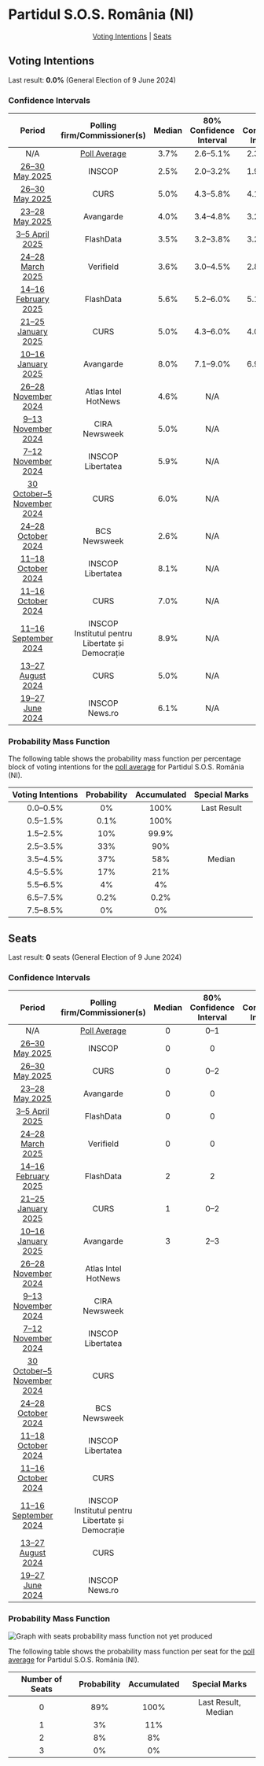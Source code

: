 # Partidul S.O.S. România (NI)

<p align="center"><a href="#voting-intentions">Voting Intentions</a> | <a href="#seats">Seats</a></p>

## Voting Intentions

Last result: **0.0%** (General Election of 9 June 2024)

### Confidence Intervals

| Period     | Polling firm/Commissioner(s) | Median | 80% Confidence Interval | 90% Confidence Interval | 95% Confidence Interval | 99% Confidence Interval |
|:----------:|:----------------:|:-----------:|:-----------------------:|:-----------------------:|:-----------------------:|:-----------------------:|
| N/A | [Poll Average](average.html) | 3.7% | 2.6–5.1% | 2.3–5.5% | 2.1–5.8% | 1.8–6.3% |
| [26–30 May 2025](2025-05-30-INSCOP.html) | INSCOP | 2.5% | 2.0–3.2% | 1.9–3.4% | 1.8–3.6% | 1.5–4.0% |
| [26–30 May 2025](2025-05-30-CURS.html) | CURS | 5.0% | 4.3–5.8% | 4.1–6.1% | 3.9–6.3% | 3.6–6.8% |
| [23–28 May 2025](2025-05-28-Avangarde.html) | Avangarde | 4.0% | 3.4–4.8% | 3.2–5.0% | 3.1–5.2% | 2.8–5.6% |
| [3–5 April 2025](2025-04-05-FlashData.html) | FlashData | 3.5% | 3.2–3.8% | 3.2–3.9% | 3.1–3.9% | 3.0–4.1% |
| [24–28 March 2025](2025-03-28-Verifield.html) | Verifield | 3.6% | 3.0–4.5% | 2.8–4.7% | 2.7–4.9% | 2.4–5.3% |
| [14–16 February 2025](2025-02-16-FlashData.html) | FlashData | 5.6% | 5.2–6.0% | 5.1–6.1% | 5.1–6.2% | 4.9–6.4% |
| [21–25 January 2025](2025-01-25-CURS.html) | CURS | 5.0% | 4.3–6.0% | 4.0–6.2% | 3.9–6.5% | 3.5–7.0% |
| [10–16 January 2025](2025-01-16-Avangarde.html) | Avangarde | 8.0% | 7.1–9.0% | 6.9–9.3% | 6.6–9.6% | 6.2–10.1% |
| [26–28 November 2024](2024-11-28-AtlasIntel.html) | Atlas Intel <br> HotNews | 4.6% | N/A | N/A | N/A | N/A |
| [9–13 November 2024](2024-11-13-CIRA.html) | CIRA <br> Newsweek | 5.0% | N/A | N/A | N/A | N/A |
| [7–12 November 2024](2024-11-12-INSCOP.html) | INSCOP <br> Libertatea | 5.9% | N/A | N/A | N/A | N/A |
| [30 October–5 November 2024](2024-11-05-CURS.html) | CURS | 6.0% | N/A | N/A | N/A | N/A |
| [24–28 October 2024](2024-10-28-BCS.html) | BCS <br> Newsweek | 2.6% | N/A | N/A | N/A | N/A |
| [11–18 October 2024](2024-10-18-INSCOP.html) | INSCOP <br> Libertatea | 8.1% | N/A | N/A | N/A | N/A |
| [11–16 October 2024](2024-10-16-CURS.html) | CURS | 7.0% | N/A | N/A | N/A | N/A |
| [11–16 September 2024](2024-09-16-INSCOP.html) | INSCOP <br> Institutul pentru Libertate și Democrație | 8.9% | N/A | N/A | N/A | N/A |
| [13–27 August 2024](2024-08-27-CURS.html) | CURS | 5.0% | N/A | N/A | N/A | N/A |
| [19–27 June 2024](2024-06-27-INSCOP.html) | INSCOP <br> News.ro | 6.1% | N/A | N/A | N/A | N/A |

### Probability Mass Function

The following table shows the probability mass function per percentage block of voting intentions for the [poll average](average.html) for Partidul S.O.S. România (NI).

| Voting Intentions | Probability | Accumulated | Special Marks |
|:-----------------:|:-----------:|:-----------:|:-------------:|
| 0.0–0.5% | 0% | 100% | Last Result |
| 0.5–1.5% | 0.1% | 100% |  |
| 1.5–2.5% | 10% | 99.9% |  |
| 2.5–3.5% | 33% | 90% |  |
| 3.5–4.5% | 37% | 58% | Median |
| 4.5–5.5% | 17% | 21% |  |
| 5.5–6.5% | 4% | 4% |  |
| 6.5–7.5% | 0.2% | 0.2% |  |
| 7.5–8.5% | 0% | 0% |  |


## Seats

Last result: **0** seats (General Election of 9 June 2024)

### Confidence Intervals

| Period     | Polling firm/Commissioner(s) | Median | 80% Confidence Interval | 90% Confidence Interval | 95% Confidence Interval | 99% Confidence Interval |
|:----------:|:----------------:|:------:|:-----------------------:|:-----------------------:|:-----------------------:|:-----------------------:|
| N/A | [Poll Average](average.html) | 0 | 0–1 | 0–2 | 0–2 | 0–2 |
| [26–30 May 2025](2025-05-30-INSCOP.html) | INSCOP | 0 | 0 | 0 | 0 | 0 |
| [26–30 May 2025](2025-05-30-CURS.html) | CURS | 0 | 0–2 | 0–2 | 0–2 | 0–2 |
| [23–28 May 2025](2025-05-28-Avangarde.html) | Avangarde | 0 | 0 | 0 | 0–2 | 0–2 |
| [3–5 April 2025](2025-04-05-FlashData.html) | FlashData | 0 | 0 | 0 | 0 | 0 |
| [24–28 March 2025](2025-03-28-Verifield.html) | Verifield | 0 | 0 | 0 | 0 | 0–1 |
| [14–16 February 2025](2025-02-16-FlashData.html) | FlashData | 2 | 2 | 2 | 1–2 | 0–2 |
| [21–25 January 2025](2025-01-25-CURS.html) | CURS | 1 | 0–2 | 0–2 | 0–2 | 0–2 |
| [10–16 January 2025](2025-01-16-Avangarde.html) | Avangarde | 3 | 2–3 | 2–3 | 2–3 | 2–4 |
| [26–28 November 2024](2024-11-28-AtlasIntel.html) | Atlas Intel <br> HotNews |  |  |  |  |  |
| [9–13 November 2024](2024-11-13-CIRA.html) | CIRA <br> Newsweek |  |  |  |  |  |
| [7–12 November 2024](2024-11-12-INSCOP.html) | INSCOP <br> Libertatea |  |  |  |  |  |
| [30 October–5 November 2024](2024-11-05-CURS.html) | CURS |  |  |  |  |  |
| [24–28 October 2024](2024-10-28-BCS.html) | BCS <br> Newsweek |  |  |  |  |  |
| [11–18 October 2024](2024-10-18-INSCOP.html) | INSCOP <br> Libertatea |  |  |  |  |  |
| [11–16 October 2024](2024-10-16-CURS.html) | CURS |  |  |  |  |  |
| [11–16 September 2024](2024-09-16-INSCOP.html) | INSCOP <br> Institutul pentru Libertate și Democrație |  |  |  |  |  |
| [13–27 August 2024](2024-08-27-CURS.html) | CURS |  |  |  |  |  |
| [19–27 June 2024](2024-06-27-INSCOP.html) | INSCOP <br> News.ro |  |  |  |  |  |

### Probability Mass Function

![Graph with seats probability mass function not yet produced](average-seats-pmf-partidulsosromâniani.png "Seats Probability Mass Function")

The following table shows the probability mass function per seat for the [poll average](average.html) for Partidul S.O.S. România (NI).

| Number of Seats | Probability | Accumulated | Special Marks |
|:---------------:|:-----------:|:-----------:|:-------------:|
| 0 | 89% | 100% | Last Result, Median |
| 1 | 3% | 11% |  |
| 2 | 8% | 8% |  |
| 3 | 0% | 0% |  |


